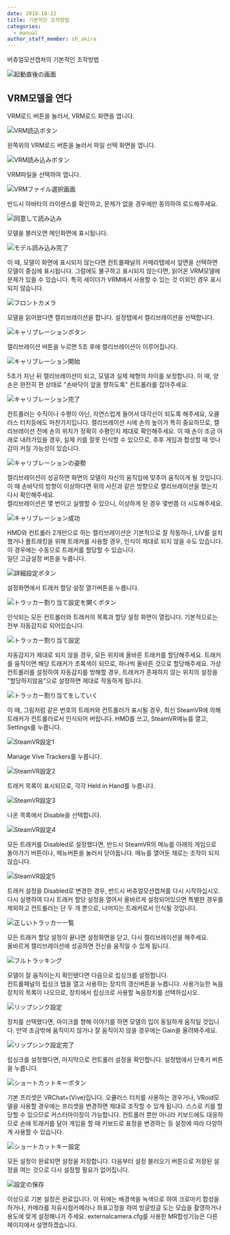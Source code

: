 ```yaml
---
date: 2018-10-22
title: 기본적인 조작방법
categories:
  - manual
author_staff_member: sh_akira
---
```


버츄얼모션캡쳐의 기본적인 조작방법

![起動直後の画面](https://rawcdn.githack.com/sh-akira/VirtualMotionCapture/master/docs/images/manual/1-1.png)


## VRM모델을 연다

VRM로드 버튼을 눌러서, VRM로드 화면을 엽니다.

![VRM読込ボタン](https://rawcdn.githack.com/sh-akira/VirtualMotionCapture/master/docs/images/manual/1-2.png)

왼쪽위의 VRM로드 버튼을 눌러서 파일 선택 화면을 엽니다.

![VRM読み込みボタン](https://rawcdn.githack.com/sh-akira/VirtualMotionCapture/master/docs/images/manual/1-3.png)

VRM파일을 선택하여 엽니다.

![VRMファイル選択画面](https://rawcdn.githack.com/sh-akira/VirtualMotionCapture/master/docs/images/manual/1-4.png)

반드시 아바타의 라이센스를 확인하고, 문제가 없을 경우에만 동의하여 로드해주세요.

![同意して読み込み](https://rawcdn.githack.com/sh-akira/VirtualMotionCapture/master/docs/images/manual/1-5.png)

모델을 불러오면 메인화면에 표시됩니다.

![モデル読み込み完了](https://rawcdn.githack.com/sh-akira/VirtualMotionCapture/master/docs/images/manual/1-6.png)

이 때, 모델이 화면에 표시되지 않는다면 컨트롤패널의 카메라탭에서 앞면을 선택하면 모델이 중심에 표시됩니다.
그럼에도 불구하고 표시되지 않는다면, 읽어온 VRM모델에 문제가 있을 수 있습니다. 특히 세이더가 VRM에서 사용할 수 있는 것 이외인 경우 표시되지 않습니다.

![フロントカメラ](https://rawcdn.githack.com/sh-akira/VirtualMotionCapture/master/docs/images/manual/1-7.png)

모델을 읽어왔다면 캘리브레이션을 합니다.
설정탭에서 캘리브레이션을 선택합니다.

![キャリブレーションボタン](https://rawcdn.githack.com/sh-akira/VirtualMotionCapture/master/docs/images/manual/1-8.png)

캘리브레이션 버튼을 누르면 5초 후에 캘리브레이션이 이루어집니다.

![キャリブレーション開始](https://rawcdn.githack.com/sh-akira/VirtualMotionCapture/master/docs/images/manual/1-9.png)

5초가 지난 뒤 캘리브레이션이 되고, 모델과 실제 체형의 차이를 보정합니다.
이 때, 양손은 완전히 편 상태로 "손바닥이 앞을 향하도록" 컨트롤러를 잡아주세요.

![キャリブレーション完了](https://rawcdn.githack.com/sh-akira/VirtualMotionCapture/master/docs/images/manual/1-10.png)

컨트롤러는 수직이나 수평이 아닌, 자연스럽게 들어서 대각선이 되도록 해주세요, 오큘러스 터치등에도 마찬가지입니다.
캘리브레이션 시에 손의 높이가 특히 중요하므로, 캘리브레이션 전에 손의 위치가 정확히 수평인지
제대로 확인해주세요. 이 때 손이 조금 아래로 내려가있을 경우, 실제 키를 잘못 인식할 수 있으므로, 추후 게임과 합성할 때
엇나감이 커질 가능성이 있습니다.

![キャリブレーションの姿勢](https://rawcdn.githack.com/sh-akira/VirtualMotionCapture/master/docs/images/manual/1-11.png)

캘리브레이션이 성공하면 화면의 모델이 자신의 움직임에 맞추어 움직이게 될 것입니다.  
이 때 손바닥의 방향이 이상하다면 위의 사진과 같은 방향으로 캘리브레이션을 했는지 다시 확인해주세요.  
캘리브레이션은 몇 번이고 실행할 수 있으니, 이상하게 된 경우 몇번쯤 더 시도해주세요.

![キャリブレーション成功](https://rawcdn.githack.com/sh-akira/VirtualMotionCapture/master/docs/images/manual/1-12.png)

HMD와 컨트롤러 2개만으로 하는 캘리브레이션은 기본적으로 잘 작동하나, LIV를 설치했거나 풀트래킹을 위해 트래커를 사용할 경우, 인식이 제대로 되지 않을 수도 있습니다. 이 경우에는 수동으로 트래커를 할당할 수 있습니다.  
일단 고급설정 버튼을 누릅니다.

![詳細設定ボタン](https://rawcdn.githack.com/sh-akira/VirtualMotionCapture/master/docs/images/manual/1-13.png)

설정화면에서 트래커 할당 설정 열기버튼을 누릅니다.

![トラッカー割り当て設定を開くボタン](https://rawcdn.githack.com/sh-akira/VirtualMotionCapture/master/docs/images/manual/1-14.png)

인식되는 모든 컨트롤러와 트래커의 목록과 할당 설정 화면이 열립니다.
기본적으로는 전부 자동감지로 되어있습니다.

![トラッカー割り当て設定](https://rawcdn.githack.com/sh-akira/VirtualMotionCapture/master/docs/images/manual/1-15.png)

자동감지가 제대로 되지 않을 경우, 모든 위치에 올바른 트래커를 할당해주세요.
트래커를 움직이면 해당 트래커가 초록색이 되므로, 하나씩 올바른 것으로 할당해주세요.
가상 컨트롤러를 설정하여 자동감지를 방해할 경우, 트래커가 존재하지 않는 위치의 설정을
"할당하지않음"으로 설정하면 제대로 작동하게 됩니다.

![トラッカー割り当てをしていく](https://rawcdn.githack.com/sh-akira/VirtualMotionCapture/master/docs/images/manual/1-16.png)

이 때, 그림처럼 같은 번호의 트래커와 컨트롤러가 표시될 경우, 최신 SteamVR에 의해 트래커가 컨트롤러로서 인식되어 버립니다.
HMD를 쓰고, SteamVR메뉴를 열고, Settings를 누릅니다.

![SteamVR設定1](https://rawcdn.githack.com/sh-akira/VirtualMotionCapture/master/docs/images/manual/1-17.png)

Manage Vive Trackers를 누릅니다.

![SteamVR設定2](https://rawcdn.githack.com/sh-akira/VirtualMotionCapture/master/docs/images/manual/1-18.png)

트래커 목록이 표시되므로, 각각 Held in Hand를 누릅니다.

![SteamVR設定3](https://rawcdn.githack.com/sh-akira/VirtualMotionCapture/master/docs/images/manual/1-19.png)

나온 목록에서 Disable을 선택합니다.

![SteamVR設定4](https://rawcdn.githack.com/sh-akira/VirtualMotionCapture/master/docs/images/manual/1-20.png)

모든 트래커를 Disabled로 설정했다면, 반드시 SteamVR의 메뉴를 아래의 게임으로 돌아가기 버튼이나, 메뉴버튼을 눌러서 닫아둡니다.
메뉴를 열어둔 채로는 조작이 되지 않습니다.

![SteamVR設定5](https://rawcdn.githack.com/sh-akira/VirtualMotionCapture/master/docs/images/manual/1-21.png)

트래커 설정을 Disabled로 변경한 경우, 반드시 버츄얼모션캡쳐를 다시 시작하십시오.
다시 실행하여 다시 트래커 할당 설정을 열어서 올바르게 설정되어있으면 특별한 경우를 제외하고 컨트롤러는 단 두 개 뿐으로, 나머지는 트래커로서 인식될 것입니다.

![正しいトラッカー一覧](https://rawcdn.githack.com/sh-akira/VirtualMotionCapture/master/docs/images/manual/1-22.png)

모든 트래커 할당 설정이 끝나면 설정화면을 닫고, 다시 캘리브레이션을 해주세요.  
올바르게 캘리브레이션에 성공하면 전신을 움직일 수 있게 됩니다.

![フルトラッキング](https://rawcdn.githack.com/sh-akira/VirtualMotionCapture/master/docs/images/manual/1-23.png)

모델이 잘 움직이는지 확인됐다면 다음으로 립싱크를 설정합니다.  
컨트롤패널의 립싱크 탭을 열고 사용하는 장치의 갱신버튼을 누릅니다.
사용가능한 녹음장치의 목록이 나오므로, 장치에서 립싱크로 사용할 녹음장치를 선택하십시오.

![リップシンク設定](https://rawcdn.githack.com/sh-akira/VirtualMotionCapture/master/docs/images/manual/1-24.png)

장치를 선택했다면, 마이크를 향해 이야기를 하면 모델의 입이 동일하게 움직일 것입니다.
만약 조금밖에 움직이지 않거나 잘 움직이지 않을 경우에는 Gain을 올려봐주세요.

![リップシンク設定完了](https://rawcdn.githack.com/sh-akira/VirtualMotionCapture/master/docs/images/manual/1-25.png)

립싱크를 설정했다면, 마지막으로 컨트롤러 설정을 확인합니다.
설정탭에서 단축키 버튼을 누릅니다.

![ショートカットキーボタン](https://rawcdn.githack.com/sh-akira/VirtualMotionCapture/master/docs/images/manual/1-26.png)

기본 프리셋은 VRChat+(Vive)입니다.
오큘러스 터치를 사용하는 경우거나, VRoid모델을 사용할 경우에는 프리셋을 변경하면 제대로 조작할 수 있게 됩니다.
스스로 키를 할당할 수 있으므로 커스터마이징이 가능합니다. 컨트롤러 뿐만 아니라 키보드에도 대응하므로 손에 트래커를 달아 게임을 할 때 키보드로 표정을 변경하는 등 설정에 따라 다양하게 사용할 수 있습니다. 

![ショートカットキー設定](https://rawcdn.githack.com/sh-akira/VirtualMotionCapture/master/docs/images/manual/1-27.png)

모든 설정이 완료되면 설정을 저장합니다. 다음부터 설정 불러오기 버튼으로 저장된 설정을 여는 것으로 다시 설정할 필요가 없어집니다.

![設定の保存](https://rawcdn.githack.com/sh-akira/VirtualMotionCapture/master/docs/images/manual/1-28.png)

이상으로 기본 설정은 완료입니다. 이 뒤에는 배경색을 녹색으로 하여 크로마키 합성을 하거나, 카메라를 자유시점카메라나 좌표고정을 하여 빙글빙글 도는 모습을 촬영하거나 용도에 맞게 설정해나가 주세요.
externalcamera.cfg를 사용한 MR합성기능은 다른 페이지에서 설명하겠습니다.